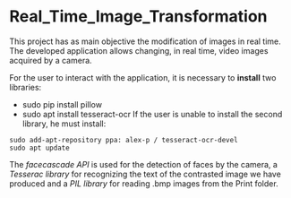 # Real_Time_Image_Transformation

This project has as main objective the modification of images in real time.
The developed application allows changing, in real time, video images acquired by a camera.

For the user to interact with the application, it is necessary to **install** two libraries:
* sudo pip install pillow
* sudo apt install tesseract-ocr
If the user is unable to install the second library, he must install: 
```
sudo add-apt-repository ppa: alex-p / tesseract-ocr-devel
sudo apt update
```

The *facecascade API* is used for the detection of faces by the camera, a *Tesserac library* for recognizing the text of the contrasted image we have produced and a *PIL library* for reading .bmp images from the Print folder.

